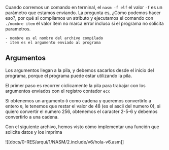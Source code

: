 Cuando corremos un comando en terminal, el `nasm -f elf` el valor `-f` es un parámetro que estamos enviando. 
La pregunta es, ¿Cómo podemos hacer eso?, por qué si compilamos un atributo y ejecutamos el comando con `./nombre item` el valor item no marca error incluso si el programa no solicita parametros.

	- nombre es el nombre del archivo compilado
	- item es el argumento enviado al programa

## Argumentos
Los argumentos llegan a la pila, y debemos sacarlos desde el inicio del programa, porque el programa puede estar utilizando la pila.

El primer paso es recorrer ciclicamente la pila para trabajar con los argumentos enviados con el registro contador `ecx`

Si obtenemos un argumento `0` como cadena y queremos convertirlo a entero `0`, le tenemos que restar el valor de 48 (es el ascii del numero 0), si quiero convertir el numero 256, obtenemos el caracter 2-5-6 y debemos convertirlo a una cadena.

Con el siguiente archivo, hemos visto cómo implementar una función que solicite datos y los imprima

![[docs/0-RES/arqui/1/NASM/2.include/v6/hola-v6.asm]]



